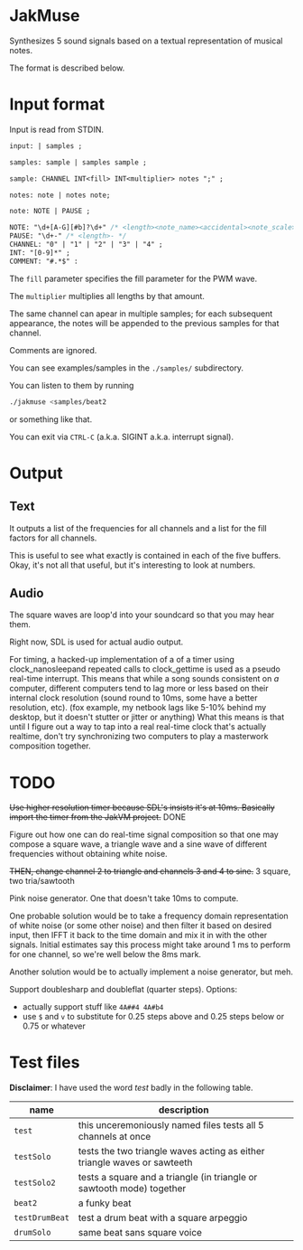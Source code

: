 JakMuse
=======

Synthesizes 5 sound signals based on a textual representation of musical notes.

The format is described below.

Input format
============

Input is read from STDIN.

```yacc
input: | samples ;

samples: sample | samples sample ;

sample: CHANNEL INT<fill> INT<multiplier> notes ";" ;

notes: note | notes note;

note: NOTE | PAUSE ; 

NOTE: "\d+[A-G][#b]?\d+" /* <length><note_name><accidental><note_scale> */
PAUSE: "\d+-" /* <length>- */ 
CHANNEL: "0" | "1" | "2" | "3" | "4" ;
INT: "[0-9]*" ;
COMMENT: "#.*$" :
```

The `fill` parameter specifies the fill parameter for the PWM wave.

The `multiplier` multiplies all lengths by that amount.

The same channel can apear in multiple samples; for each subsequent appearance, the notes will be appended to the previous samples for that channel.

Comments are ignored.

You can see examples/samples in the `./samples/` subdirectory.

You can listen to them by running
```sh
./jakmuse <samples/beat2
```

or something like that.

You can exit via `CTRL-C` (a.k.a. SIGINT a.k.a. interrupt signal).

Output
======

Text
----

It outputs a list of the frequencies for all channels and a list for the fill factors for all channels.

This is useful to see what exactly is contained in each of the five buffers. Okay, it's not all that useful, but it's interesting to look at numbers.

Audio
-----

The square waves are loop'd into your soundcard so that you may hear them.

Right now, SDL is used for actual audio output.

For timing, a hacked-up implementation of a of a timer using clock_nanosleepand repeated calls to clock_gettime is used as a pseudo real-time interrupt. This means that while a song sounds consistent on _a_ computer, different computers tend to lag more or less based on their internal clock resolution (sound round to 10ms, some have a better resolution, etc). (fox example, my netbook lags like 5-10% behind my desktop, but it doesn't stutter or jitter or anything) What this means is that until I figure out a way to tap into a real real-time clock that's actually realtime, don't try synchronizing two computers to play a masterwork composition together.

TODO
====

~~Use higher resolution timer because SDL's insists it's at 10ms. Basically import the timer from the JakVM project.~~ DONE

Figure out how one can do real-time signal composition so that one may compose a square wave, a triangle wave and a sine wave of different frequencies without obtaining white noise.

~~THEN, change channel 2 to triangle and channels 3 and 4 to sine.~~ 3 square, two tria/sawtooth

Pink noise generator. One that doesn't take 10ms to compute.

One probable solution would be to take a frequency domain representation of white noise (or some other noise) and then filter it based on desired input, then IFFT it back to the time domain and mix it in with the other signals. Initial estimates say this process might take around 1 ms to perform for one channel, so we're well below the 8ms mark.

Another solution would be to actually implement a noise generator, but meh.

Support doublesharp and doubleflat (quarter steps). Options:
* actually support stuff like `4A##4 4A#b4`
* use `$` and `v` to substitute for 0.25 steps above and 0.25 steps below or 0.75 or whatever

Test files
==========

**Disclaimer**: I have used the word _test_ badly in the following table.

| name                          | description                           |
|-------------------------------|---------------------------------------|
| `test`                        | this unceremoniously named files tests all 5 channels at once |
| `testSolo`                    | tests the two triangle waves acting as either triangle waves or sawteeth |
| `testSolo2`                   | tests a square and a triangle (in triangle or sawtooth mode) together |
| `beat2`                       | a funky beat |
| `testDrumBeat`                | test a drum beat with a square arpeggio |
| `drumSolo`                    | same beat sans square voice |
